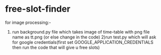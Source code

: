 # free-slot-finder


for image processing:-
1) run background.py file which takes image of time-table with png file name as tt.png (or else change in the code)
2)run test.py which will ask for google credentials(first set GOOGLE_APPLICATION_CREDENTIALS then run the code that will give u free slots)
